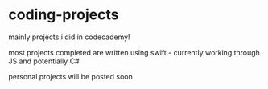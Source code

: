 # coding-projects
mainly projects i did in codecademy! 

most projects completed are written using swift - currently working through JS and potentially C#

personal projects will be posted soon
